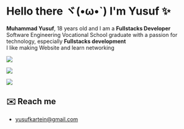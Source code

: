 # Hello there ヾ(•ω•`) I'm Yusuf ✨

**Muhammad Yusuf**, 18 years old and I am a **Fullstacks Developer**<br>
Software Engineering Vocational School graduate with a passion for technology, especially **Fullstacks development**<br>
I like making Website and learn networking

[![](https://skillicons.dev/icons?i=js,ts,html,css,nodejs,react,nextjs,firebase,pnpm,postgres,mysql,tailwind,vercel&perline=9)](https://skillicons.dev)

![](https://komarev.com/ghpvc/?username=vernsg&label=Profile%20views&color=0e75b6&style=flat)

![](https://github-readme-stats.vercel.app/api/top-langs/?username=vernsg&layout=donut&theme=holi)

## ✉️ Reach me
- [yusufkartein@gmail.com](mailto:yusufkartein@gmail.com)
